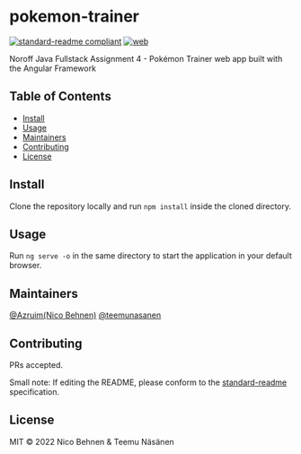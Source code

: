 # pokemon-trainer

[![standard-readme compliant](https://img.shields.io/badge/standard--readme-OK-green.svg?style=flat-square)](https://github.com/RichardLitt/standard-readme)
[![web](https://img.shields.io/static/v1?logo=icloud&message=Online&label=web&color=success)](https://tnnb-pokemon-trainer.herokuapp.com/)


Noroff Java Fullstack Assignment 4 - Pokémon Trainer web app built with the Angular Framework




## Table of Contents

- [Install](#install)
- [Usage](#usage)
- [Maintainers](#maintainers)
- [Contributing](#contributing)
- [License](#license)

## Install

Clone the repository locally and run ```npm install``` inside the cloned directory.

## Usage

Run ```ng serve -o``` in the same directory to start the application in your default browser.

## Maintainers

[@Azruim(Nico Behnen)](https://github.com/Azruim)
[@teemunasanen](https://github.com/teemunasanen)

## Contributing
PRs accepted.

Small note: If editing the README, please conform to the [standard-readme](https://github.com/RichardLitt/standard-readme) specification.

## License

MIT © 2022 Nico Behnen & Teemu Näsänen
